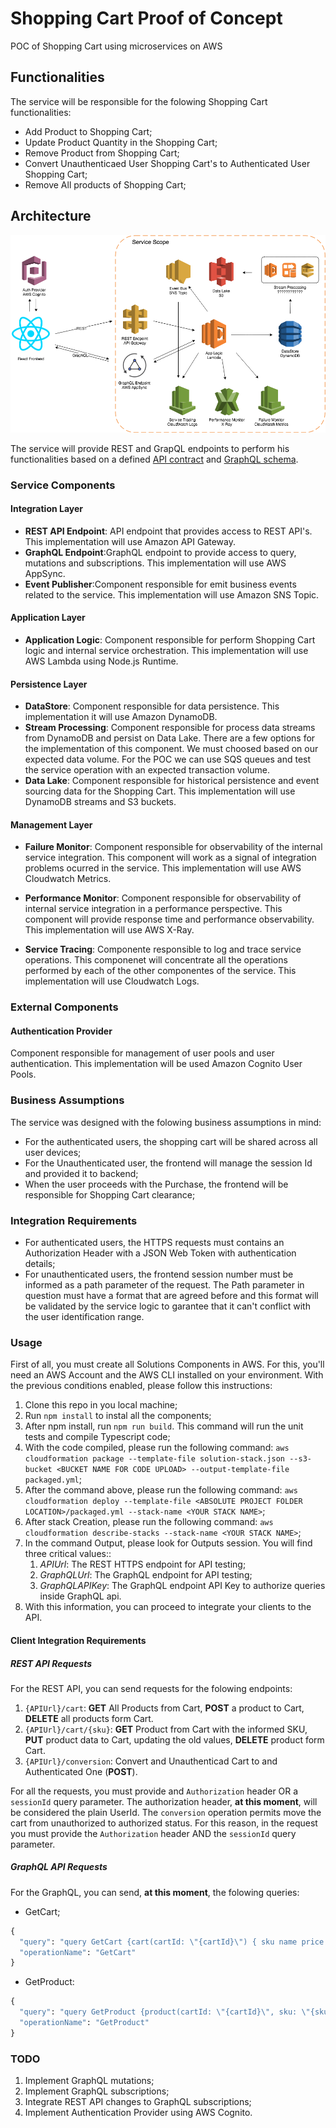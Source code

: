 # Shopping Cart Proof of Concept

POC of Shopping Cart using microservices on AWS

## Functionalities

The service will be responsible for the folowing Shopping Cart functionalities:

- Add Product to Shopping Cart;
- Update Product Quantity in the Shopping Cart;
- Remove Product from Shopping Cart;
- Convert Unauthenticaed User Shopping Cart's to Authenticated User Shopping Cart;
- Remove All products of Shopping Cart;

## Architecture

 ![Solution Architecture](ShoppingCart.png)

The service will provide REST and GrapQL endpoints to perform his functionalities based on a defined [API contract](ShoppingCartAPI.yaml) and [GraphQL schema](ShoppingCartSchema.graphql).

### Service Components

#### Integration Layer

- **REST API Endpoint**: API endpoint that provides access to REST API's. This implementation will use Amazon API Gateway.
- **GraphQL Endpoint**:GraphQL endpoint to provide access to query, mutations and subscriptions. This implementation will use AWS AppSync.
- **Event Publisher**:Component responsible for emit business events related to the service. This implementation will use Amazon SNS Topic.

#### Application Layer

- **Application Logic**: Component responsible for perform Shopping Cart logic and internal service orchestration. This implementation will use AWS Lambda using Node.js Runtime.

#### Persistence Layer

- **DataStore**: Component responsible for data persistence. This implementation it will use Amazon DynamoDB.
- **Stream Processing**: Component responsible for process data streams from DynamoDB and persist on Data Lake. There are a few options for the implementation of this component. We must choosed based on our expected data volume. For the POC we can use SQS queues and test the service operation with an expected transaction volume.
- **Data Lake**: Component responsible for historical persistence and event sourcing data for the Shopping Cart. This implementation will use DynamoDB streams and S3 buckets.

#### Management Layer

- **Failure Monitor**: Component responsible for observability of the internal service integration. This component will work as a signal of integration problems ocurred in the service. This implementation will use AWS Cloudwatch Metrics.

- **Performance Monitor**: Component responsible for observability of internal service integration in a performance perspective. This component will provide response time and performance observability. This implementation will use AWS X-Ray.

- **Service Tracing**: Componente responsible to log and trace service operations. This componenet will concentrate all the operations performed by each of the other componentes of the service. This implementation will use Cloudwatch Logs.

### External Components

#### Authentication Provider

Component responsible for management of user pools and user authentication. This implementation will be used Amazon Cognito User Pools.

### Business Assumptions

The service was designed with the folowing business assumptions in mind:

- For the authenticated users, the shopping cart will be shared across all user devices;
- For the Unauthenticated user, the frontend will manage the session Id and provided it to backend;
- When the user proceeds with the Purchase, the frontend will be responsible for Shopping Cart clearance;

### Integration Requirements

- For authenticated users, the HTTPS requests must contains an Authorization Header with a JSON Web Token with authentication details;
- For unauthenticated users, the frontend session number must be informed as a path parameter of the request. The Path parameter in question must have a format that are agreed before and this format will be validated by the service logic to garantee that it can't conflict with the user identification range.

### Usage

First of all, you must create all Solutions Components in AWS. For this, you'll need an AWS Account and the AWS CLI installed on your environment. With the previous conditions enabled, please follow this instructions:

1. Clone this repo in you local machine;
2. Run `npm install` to instal all the components;
3. After npm install, run `npm run build`. This command will run the unit tests and compile Typescript code;
4. With the code compiled, please run the following command: `aws cloudformation package --template-file solution-stack.json --s3-bucket <BUCKET NAME FOR CODE UPLOAD> --output-template-file packaged.yml`;
5. After the command above, please run the following command: `aws cloudformation deploy --template-file <ABSOLUTE PROJECT FOLDER LOCATION>/packaged.yml --stack-name <YOUR STACK NAME>`;
6. After stack Creation, please run the following command: `aws cloudformation describe-stacks --stack-name <YOUR STACK NAME>`;
7. In the command Output, please look for Outputs session. You will find three critical values::
    1. *APIUrl*: The REST HTTPS endpoint for API testing;
    2. *GraphQLUrl*: The GraphQL endpoint for API testing;
    3. *GraphQLAPIKey*: The GraphQL endpoint API Key to authorize queries inside GraphQL api.
8. With this information, you can proceed to integrate your clients to the API.

#### Client Integration Requirements

##### REST API Requests

For the REST API, you can send requests for the folowing endpoints:

1. `{APIUrl}/cart`: **GET** All Products from Cart, **POST** a product to Cart, **DELETE** all products form Cart.
2. `{APIUrl}/cart/{sku}`: **GET** Product from Cart with the informed SKU, **PUT** product data to Cart, updating the old values, **DELETE** product form Cart.
3. `{APIUrl}/conversion`: Convert and Unauthenticad Cart to and Authenticated One (**POST**).

For all the requests, you must provide and `Authorization` header OR a `sessionId` query parameter. The authorization header, **at this moment**, will be considered the plain UserId. The `conversion` operation permits move the cart from unauthorized to authorized status. For this reason, in the request you must provide the `Authorization` header AND the `sessionId` query parameter.

##### GraphQL API Requests

For the GraphQL, you can send, **at this moment**, the folowing queries:

- GetCart;

```graphql
{
  "query": "query GetCart {cart(cartId: \"{cartId}\") { sku name price quantity } }",
  "operationName": "GetCart"
}
```

- GetProduct:

```graphql
{
  "query": "query GetProduct {product(cartId: \"{cartId}\", sku: \"{sku}\") { sku name price quantity } }",
  "operationName": "GetProduct"
}
```

### TODO

1. Implement GraphQL mutations;
2. Implement GraphQL subscriptions;
3. Integrate REST API changes to GraphQL subscriptions;
4. Implement Authentication Provider using AWS Cognito.
